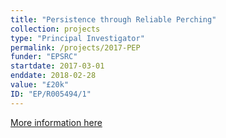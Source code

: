 ```yaml
---
title: "Persistence through Reliable Perching"
collection: projects
type: "Principal Investigator"
permalink: /projects/2017-PEP
funder: "EPSRC"
startdate: 2017-03-01
enddate: 2018-02-28
value: "£20k"
ID: "EP/R005494/1"
---
```


[More information here](https://gtr.ukri.org/projects?ref=EP%2FR005494%2F1)
